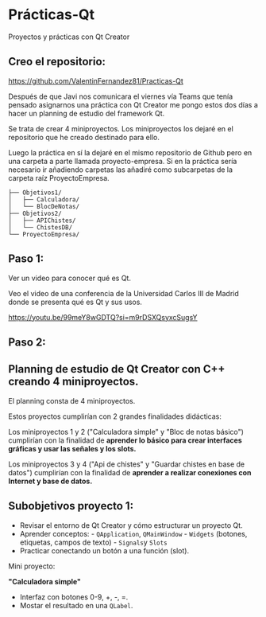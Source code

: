 # Prácticas-Qt
Proyectos y prácticas con Qt Creator


## Creo el repositorio:

https://github.com/ValentinFernandez81/Practicas-Qt

Después de que Javi nos comunicara el viernes vía Teams que tenía pensado asignarnos una práctica con Qt Creator me pongo estos dos días a hacer un planning de estudio del framework Qt.

Se trata de crear 4 miniproyectos. Los miniproyectos los dejaré en el repositorio que he creado destinado para ello. 

Luego la práctica en sí la dejaré en el mismo repositorio de Github pero en una carpeta a parte llamada proyecto-empresa. Si en la práctica sería necesario ir añadiendo carpetas las añadiré como subcarpetas de la carpeta raíz ProyectoEmpresa.

```Practicas-Qt/
├── Objetivos1/
│   ├── Calculadora/
│   └── BlocDeNotas/
├── Objetivos2/
│   ├── APIChistes/
│   └── ChistesDB/
└── ProyectoEmpresa/
```


## Paso 1:

Ver un video para conocer qué es Qt.

Veo el video de una conferencia de la Universidad Carlos III de Madrid donde se presenta qué es Qt y sus usos.

https://youtu.be/99meY8wGDTQ?si=m9rDSXQsyxcSugsY

## Paso 2:

## Planning de estudio de Qt Creator con C++ creando 4 miniproyectos.

El planning consta de 4 miniproyectos.

Estos proyectos cumplirían con 2 grandes finalidades didácticas:

Los miniproyectos 1 y 2 ("Calculadora simple" y "Bloc de notas básico") cumplirían con la finalidad de **aprender lo básico para crear interfaces gráficas y usar las señales y los slots.**

Los miniproyectos 3 y 4 ("Api de chistes" y "Guardar chistes en base de datos") cumplirían con la finalidad de **aprender a realizar conexiones con Internet y base de datos.**

## Subobjetivos proyecto 1:

- Revisar el entorno de Qt Creator y cómo estructurar un proyecto Qt.
- Aprender conceptos:
		- `QApplication`, `QMainWindow`
		- `Widgets` (botones, etiquetas, campos de texto)
		- `Signals`y `Slots`
- Practicar conectando un botón a una función (slot).


 Mini proyecto:

**"Calculadora simple"**

- Interfaz con botones 0-9, +, -, =.
- Mostar el resultado en una `QLabel`.
